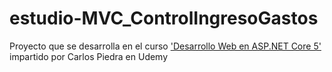 # estudio-MVC_ControlIngresoGastos

Proyecto que se desarrolla en el curso ['Desarrollo Web en ASP.NET Core 5'](https://www.udemy.com/course/desarrollo-web-en-aspnet-core-5-2021/) impartido por Carlos Piedra en Udemy
